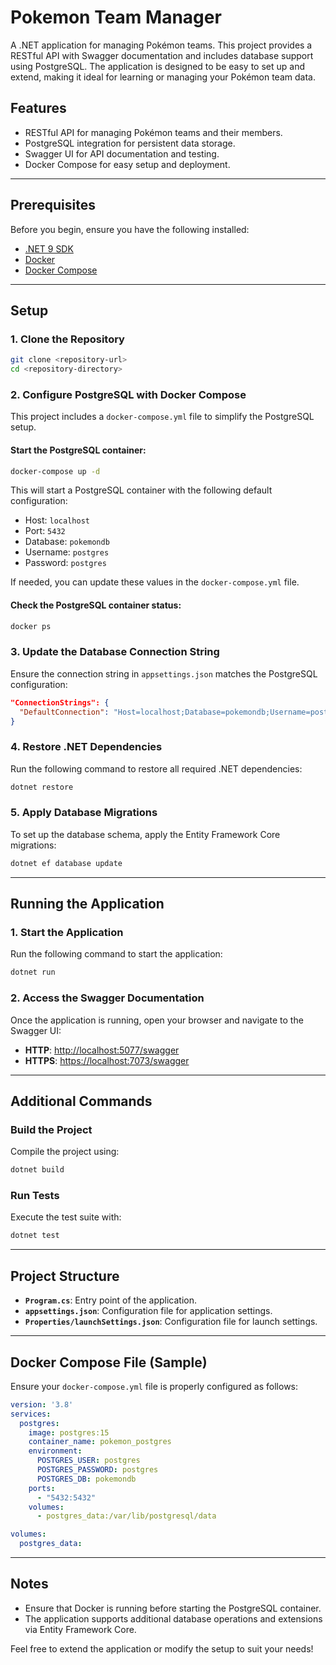 # Pokemon Team Manager

A .NET application for managing Pokémon teams. This project provides a RESTful API with Swagger documentation and includes database support using PostgreSQL. The application is designed to be easy to set up and extend, making it ideal for learning or managing your Pokémon team data.

## Features
- RESTful API for managing Pokémon teams and their members.
- PostgreSQL integration for persistent data storage.
- Swagger UI for API documentation and testing.
- Docker Compose for easy setup and deployment.

---

## Prerequisites

Before you begin, ensure you have the following installed:
- [.NET 9 SDK](https://dotnet.microsoft.com/download)
- [Docker](https://www.docker.com/)
- [Docker Compose](https://docs.docker.com/compose/)

---

## Setup

### 1. Clone the Repository
```bash
git clone <repository-url>
cd <repository-directory>
```

### 2. Configure PostgreSQL with Docker Compose
This project includes a `docker-compose.yml` file to simplify the PostgreSQL setup.

#### Start the PostgreSQL container:
```bash
docker-compose up -d
```

This will start a PostgreSQL container with the following default configuration:
- Host: `localhost`
- Port: `5432`
- Database: `pokemondb`
- Username: `postgres`
- Password: `postgres`

If needed, you can update these values in the `docker-compose.yml` file.

#### Check the PostgreSQL container status:
```bash
docker ps
```

### 3. Update the Database Connection String
Ensure the connection string in `appsettings.json` matches the PostgreSQL configuration:
```json
"ConnectionStrings": {
  "DefaultConnection": "Host=localhost;Database=pokemondb;Username=postgres;Password=postgres"
}
```

### 4. Restore .NET Dependencies
Run the following command to restore all required .NET dependencies:
```bash
dotnet restore
```

### 5. Apply Database Migrations
To set up the database schema, apply the Entity Framework Core migrations:
```bash
dotnet ef database update
```

---

## Running the Application

### 1. Start the Application
Run the following command to start the application:
```bash
dotnet run
```

### 2. Access the Swagger Documentation
Once the application is running, open your browser and navigate to the Swagger UI:
- **HTTP**: [http://localhost:5077/swagger](http://localhost:5077/swagger)
- **HTTPS**: [https://localhost:7073/swagger](https://localhost:7073/swagger)

---

## Additional Commands

### Build the Project
Compile the project using:
```bash
dotnet build
```

### Run Tests
Execute the test suite with:
```bash
dotnet test
```

---

## Project Structure
- **`Program.cs`**: Entry point of the application.
- **`appsettings.json`**: Configuration file for application settings.
- **`Properties/launchSettings.json`**: Configuration file for launch settings.

---

## Docker Compose File (Sample)
Ensure your `docker-compose.yml` file is properly configured as follows:
```yaml
version: '3.8'
services:
  postgres:
    image: postgres:15
    container_name: pokemon_postgres
    environment:
      POSTGRES_USER: postgres
      POSTGRES_PASSWORD: postgres
      POSTGRES_DB: pokemondb
    ports:
      - "5432:5432"
    volumes:
      - postgres_data:/var/lib/postgresql/data

volumes:
  postgres_data:
```

---

## Notes
- Ensure that Docker is running before starting the PostgreSQL container.
- The application supports additional database operations and extensions via Entity Framework Core.

Feel free to extend the application or modify the setup to suit your needs!

